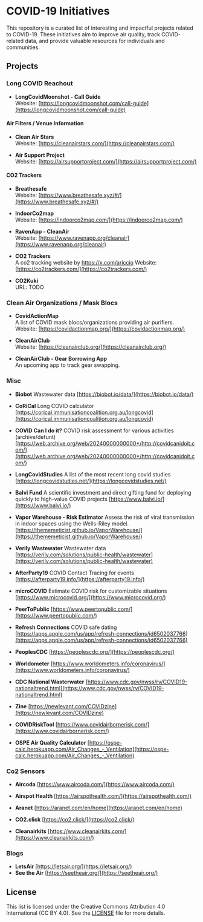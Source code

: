  # COVID-19 Initiatives

This repository is a curated list of interesting and impactful projects related to COVID-19. These initiatives aim to improve air quality, track COVID-related data, and provide valuable resources for individuals and communities.

## Projects

### Long COVID Reachout

- **LongCovidMoonshot - Call Guide**  
  Website: [https://longcovidmoonshot.com/call-guide](https://longcovidmoonshot.com/call-guide)

#### Air Filters / Venue Information

- **Clean Air Stars**  
  Website: [https://cleanairstars.com/](https://cleanairstars.com/)

- **Air Support Project**  
  Website: [https://airsupportproject.com/](https://airsupportproject.com/)


#### CO2 Trackers

- **Breathesafe**  
  Website: [https://www.breathesafe.xyz/#/](https://www.breathesafe.xyz/#/)

- **IndoorCo2map**  
  Website: [https://indoorco2map.com/](https://indoorco2map.com/)

- **RavenApp - CleanAir**  
  Website: [https://www.ravenapp.org/cleanair](https://www.ravenapp.org/cleanair)

- **CO2 Trackers**  
  A co2 tracking website by https://x.com/ariccio
  Website: [https://co2trackers.com/](https://co2trackers.com/)

- **CO2Kuki**  
  URL: TODO

### Clean Air Organizations / Mask Blocs

- **CovidActionMap**  
  A list of COVID mask blocs/organizations providing air purifiers.  
  Website: [https://covidactionmap.org/](https://covidactionmap.org/)


- **CleanAirClub**  
  Website: [https://cleanairclub.org/](https://cleanairclub.org/)

- **CleanAirClub - Gear Borrowing App**  
  An upcoming app to track gear swapping.

### Misc

- **Biobot**
  Wastewater data [https://biobot.io/data/](https://biobot.io/data/)

- **CoRiCal**
  Long COVID calculator [https://corical.immunisationcoalition.org.au/longcovid](https://corical.immunisationcoalition.org.au/longcovid)

- **COVID Can I do it?**
  COVID risk assessment for various activities (archive/defunt) [https://web.archive.org/web/20240000000000*/http://covidcanidoit.com/](https://web.archive.org/web/20240000000000*/http://covidcanidoit.com/)

- **LongCovidStudies**
  A list of the most recent long covid studies [https://longcovidstudies.net/](https://longcovidstudies.net/)

- **Balvi Fund**
  A scientific investment and direct gifting fund for deploying quickly to high-value COVID projects [https://www.balvi.io/](https://www.balvi.io/)

- **Vapor Warehouse - Risk Estimator**
  Assess the risk of viral transmission in indoor spaces using the Wells-Riley model. [https://thememeticist.github.io/VaporWarehouse/](https://thememeticist.github.io/VaporWarehouse/)

- **Verily Wastewater**
  Wastewater data [https://verily.com/solutions/public-health/wastewater](https://verily.com/solutions/public-health/wastewater)

- **AfterParty19**
  COVID Contact Tracing for events [https://afterparty19.info/](https://afterparty19.info/)

- **microCOVID**
  Estimate COVID risk for customizable situations [https://www.microcovid.org/](https://www.microcovid.org/)

- **PeerToPublic**
  [https://www.peertopublic.com/](https://www.peertopublic.com/)

- **Refresh Connections**
  COVID safe dating [https://apps.apple.com/us/app/refresh-connections/id6502037766](https://apps.apple.com/us/app/refresh-connections/id6502037766)

- **PeoplesCDC**
  [https://peoplescdc.org/](https://peoplescdc.org/)

- **Worldometer**
  [https://www.worldometers.info/coronavirus/](https://www.worldometers.info/coronavirus/)

- **CDC National Wasterwater**
  [https://www.cdc.gov/nwss/rv/COVID19-nationaltrend.html](https://www.cdc.gov/nwss/rv/COVID19-nationaltrend.html)

- **Zine**
  [https://newlevant.com/COVIDzine](https://newlevant.com/COVIDzine)

- **COVIDRiskTool**
  [https://www.covidairbornerisk.com/](https://www.covidairbornerisk.com/)

- **OSPE Air Quality Calculator**
  [https://ospe-calc.herokuapp.com/Air_Changes_-_Ventilation](https://ospe-calc.herokuapp.com/Air_Changes_-_Ventilation)

### Co2 Sensors

- **Aircoda**
  [https://www.aircoda.com/](https://www.aircoda.com/)

- **Airspot Health**
  [https://airspothealth.com/](https://airspothealth.com/)

- **Aranet**
  [https://aranet.com/en/home](https://aranet.com/en/home)

- **CO2.click**
  [https://co2.click/](https://co2.click/)

- **Cleanairkits**
  [https://www.cleanairkits.com/](https://www.cleanairkits.com/)

### Blogs
- **LetsAir** [https://letsair.org/](https://letsair.org/)
- **See the Air** [https://seetheair.org/](https://seetheair.org/)

## License

This list is licensed under the Creative Commons Attribution 4.0 International (CC BY 4.0). See the [LICENSE](LICENSE) file for more details.

